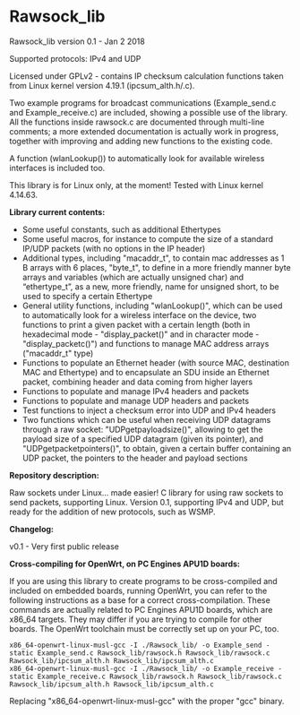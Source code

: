 # Rawsock_lib
Rawsock_lib version 0.1 - Jan 2 2018

Supported protocols: IPv4 and UDP

Licensed under GPLv2 - contains IP checksum calculation functions taken from Linux kernel version 4.19.1 (ipcsum_alth.h/.c).

Two example programs for broadcast communications (Example_send.c and Example_receive.c) are included, showing a possible use of the library. All the functions inside rawsock.c are documented through multi-line comments; a more extended documentation is actually work in progress, together with improving and adding new functions to the existing code.

A function (wlanLookup()) to automatically look for available wireless interfaces is included too.

This library is for Linux only, at the moment! Tested with Linux kernel 4.14.63.


**Library current contents:**
* Some useful constants, such as additional Ethertypes
* Some useful macros, for instance to compute the size of a standard IP/UDP packets (with no options in the IP header)
* Additional types, including "macaddr_t", to contain mac addresses as 1 B arrays with 6 places, "byte_t", to define in a more friendly manner byte arrays and variables (which are actually unsigned char) and “ethertype_t”, as a new, more friendly, name for unsigned short, to be used to specify a certain Ethertype
* General utility functions, including "wlanLookup()", which can be used to automatically look for a wireless interface on the device, two functions to print a given packet with a certain length (both in hexadecimal mode - "display_packet()" and in character mode - "display_packetc()") and functions to manage MAC address arrays ("macaddr_t" type)
* Functions to populate an Ethernet header (with source MAC, destination MAC and Ethertype) and to encapsulate an SDU inside an Ethernet packet, combining header and data coming from higher layers
* Functions to populate and manage IPv4 headers and packets
* Functions to populate and manage UDP headers and packets
* Test functions to inject a checksum error into UDP and IPv4 headers
* Two functions which can be useful when receiving UDP datagrams through a raw socket: "UDPgetpayloadsize()", allowing to get the payload size of a specified UDP datagram (given its pointer), and "UDPgetpacketpointers()", to obtain, given a certain buffer containing an UDP packet, the pointers to the header and payload sections

**Repository description:**

Raw sockets under Linux... made easier! C library for using raw sockets to send packets, supporting Linux. Version 0.1, supporting IPv4 and UDP, but ready for the addition of new protocols, such as WSMP. 

**Changelog:**

v0.1 - Very first public release

**Cross-compiling for OpenWrt, on PC Engines APU1D boards:**

If you are using this library to create programs to be cross-compiled and included on embedded boards, running OpenWrt, you can refer to the following instructions as a base for a correct cross-compilation.
These commands are actually related to PC Engines APU1D boards, which are x86_64 targets. They may differ if you are trying to compile for other boards.
The OpenWrt toolchain must be correctly set up on your PC, too.
```
x86_64-openwrt-linux-musl-gcc -I ./Rawsock_lib/ -o Example_send -static Example_send.c Rawsock_lib/rawsock.h Rawsock_lib/rawsock.c Rawsock_lib/ipcsum_alth.h Rawsock_lib/ipcsum_alth.c
x86_64-openwrt-linux-musl-gcc -I ./Rawsock_lib/ -o Example_receive -static Example_receive.c Rawsock_lib/rawsock.h Rawsock_lib/rawsock.c Rawsock_lib/ipcsum_alth.h Rawsock_lib/ipcsum_alth.c
```
Replacing "x86_64-openwrt-linux-musl-gcc" with the proper "gcc" binary.